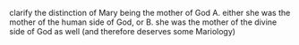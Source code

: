 
clarify the distinction of Mary being the mother of God
A. either she was the mother of the human side of God, or
B. she was the mother of the divine side of God as well (and therefore deserves some Mariology)
